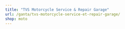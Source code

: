 ```yaml
---
title: "TVS Motorcycle Service & Repair Garage"
url: /ganta/tvs-motorcycle-service-et-repair-garage/
shop: moto
---
```

